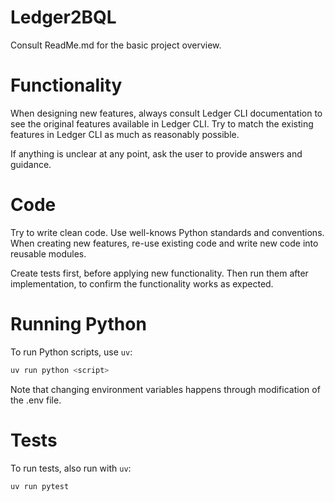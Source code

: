 # Ledger2BQL

Consult ReadMe.md for the basic project overview.

# Functionality
When designing new features, always consult Ledger CLI documentation to see the original features available in Ledger CLI. 
Try to match the existing features in Ledger CLI as much as reasonably possible.

If anything is unclear at any point, ask the user to provide answers and guidance.

# Code
Try to write clean code. Use well-knows Python standards and conventions.
When creating new features, re-use existing code and write new code into reusable modules.

Create tests first, before applying new functionality. Then run them after implementation, to confirm the functionality works as expected.

# Running Python
To run Python scripts, use `uv`:
```sh
uv run python <script>
```

Note that changing environment variables happens through modification of the .env file.

# Tests
To run tests, also run with `uv`:
```sh
uv run pytest
```
